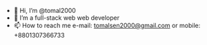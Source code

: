 - 👋 Hi, I’m @tomal2000
- 👀 I’m a full-stack web web developer
- 📫 How to reach me e-mail: tomalsen2000@gmail.com or mobile: +8801307366733

<!---
tomal2000/tomal2000 is a ✨ special ✨ repository because its `README.md` (this file) appears on your GitHub profile.
You can click the Preview link to take a look at your changes.
--->
